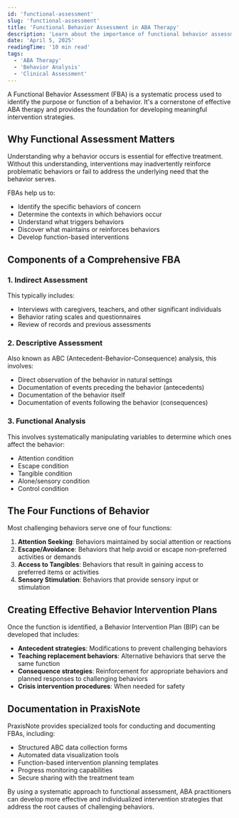 ```yaml
---
id: 'functional-assessment'
slug: 'functional-assessment'
title: 'Functional Behavior Assessment in ABA Therapy'
description: 'Learn about the importance of functional behavior assessment in ABA therapy and how to conduct one effectively.'
date: 'April 5, 2025'
readingTime: '10 min read'
tags:
  - 'ABA Therapy'
  - 'Behavior Analysis'
  - 'Clinical Assessment'
---
```


A Functional Behavior Assessment (FBA) is a systematic process used to identify the purpose or function of a behavior. It's a cornerstone of effective ABA therapy and provides the foundation for developing meaningful intervention strategies.

## Why Functional Assessment Matters

Understanding why a behavior occurs is essential for effective treatment. Without this understanding, interventions may inadvertently reinforce problematic behaviors or fail to address the underlying need that the behavior serves.

FBAs help us to:

- Identify the specific behaviors of concern
- Determine the contexts in which behaviors occur
- Understand what triggers behaviors
- Discover what maintains or reinforces behaviors
- Develop function-based interventions

## Components of a Comprehensive FBA

### 1. Indirect Assessment

This typically includes:

- Interviews with caregivers, teachers, and other significant individuals
- Behavior rating scales and questionnaires
- Review of records and previous assessments

### 2. Descriptive Assessment

Also known as ABC (Antecedent-Behavior-Consequence) analysis, this involves:

- Direct observation of the behavior in natural settings
- Documentation of events preceding the behavior (antecedents)
- Documentation of the behavior itself
- Documentation of events following the behavior (consequences)

### 3. Functional Analysis

This involves systematically manipulating variables to determine which ones affect the behavior:

- Attention condition
- Escape condition
- Tangible condition
- Alone/sensory condition
- Control condition

## The Four Functions of Behavior

Most challenging behaviors serve one of four functions:

1. **Attention Seeking**: Behaviors maintained by social attention or reactions
2. **Escape/Avoidance**: Behaviors that help avoid or escape non-preferred activities or demands
3. **Access to Tangibles**: Behaviors that result in gaining access to preferred items or activities
4. **Sensory Stimulation**: Behaviors that provide sensory input or stimulation

## Creating Effective Behavior Intervention Plans

Once the function is identified, a Behavior Intervention Plan (BIP) can be developed that includes:

- **Antecedent strategies**: Modifications to prevent challenging behaviors
- **Teaching replacement behaviors**: Alternative behaviors that serve the same function
- **Consequence strategies**: Reinforcement for appropriate behaviors and planned responses to challenging behaviors
- **Crisis intervention procedures**: When needed for safety

## Documentation in PraxisNote

PraxisNote provides specialized tools for conducting and documenting FBAs, including:

- Structured ABC data collection forms
- Automated data visualization tools
- Function-based intervention planning templates
- Progress monitoring capabilities
- Secure sharing with the treatment team

By using a systematic approach to functional assessment, ABA practitioners can develop more effective and individualized intervention strategies that address the root causes of challenging behaviors.
